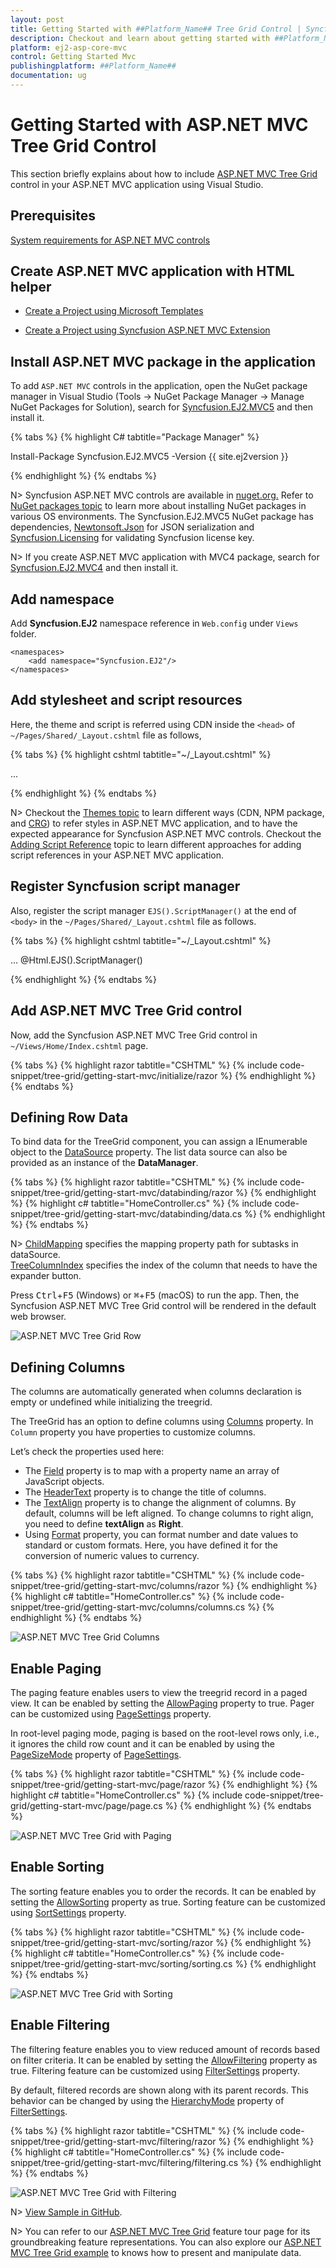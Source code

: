 ```yaml
---
layout: post
title: Getting Started with ##Platform_Name## Tree Grid Control | Syncfusion
description: Checkout and learn about getting started with ##Platform_Name## Tree Grid control of Syncfusion Essential JS 2 and more details.
platform: ej2-asp-core-mvc
control: Getting Started Mvc
publishingplatform: ##Platform_Name##
documentation: ug
---
```



# Getting Started with ASP.NET MVC Tree Grid Control

This section briefly explains about how to include [ASP.NET MVC Tree Grid](https://www.syncfusion.com/aspnet-mvc-ui-controls/tree-grid) control in your ASP.NET MVC application using Visual Studio.

## Prerequisites

[System requirements for ASP.NET MVC controls](https://ej2.syncfusion.com/aspnetmvc/documentation/system-requirements)

## Create ASP.NET MVC application with HTML helper

* [Create a Project using Microsoft Templates](https://learn.microsoft.com/en-us/aspnet/core/tutorials/first-mvc-app/start-mvc?view=aspnetcore-6.0&tabs=visual-studio)

* [Create a Project using Syncfusion ASP.NET MVC Extension](https://ej2.syncfusion.com/aspnetmvc/documentation/getting-started/project-template)

## Install ASP.NET MVC package in the application

To add `ASP.NET MVC` controls in the application, open the NuGet package manager in Visual Studio (Tools → NuGet Package Manager → Manage NuGet Packages for Solution), search for [Syncfusion.EJ2.MVC5](https://www.nuget.org/packages/Syncfusion.EJ2.MVC5) and then install it.

{% tabs %}
{% highlight C# tabtitle="Package Manager" %}

Install-Package Syncfusion.EJ2.MVC5 -Version {{ site.ej2version }}

{% endhighlight %}
{% endtabs %}

N> Syncfusion ASP.NET MVC controls are available in [nuget.org.](https://www.nuget.org/packages?q=syncfusion.EJ2) Refer to [NuGet packages topic](https://ej2.syncfusion.com/aspnetmvc/documentation/nuget-packages) to learn more about installing NuGet packages in various OS environments. The Syncfusion.EJ2.MVC5 NuGet package has dependencies, [Newtonsoft.Json](https://www.nuget.org/packages/Newtonsoft.Json/) for JSON serialization and [Syncfusion.Licensing](https://www.nuget.org/packages/Syncfusion.Licensing/) for validating Syncfusion license key.

N> If you create ASP.NET MVC application with MVC4 package, search for [Syncfusion.EJ2.MVC4](https://www.nuget.org/packages/Syncfusion.EJ2.MVC4) and then install it.

## Add namespace

Add **Syncfusion.EJ2** namespace reference in `Web.config` under `Views` folder.

```
<namespaces>
    <add namespace="Syncfusion.EJ2"/>
</namespaces>
```

## Add stylesheet and script resources

Here, the theme and script is referred using CDN inside the `<head>` of `~/Pages/Shared/_Layout.cshtml` file as follows,

{% tabs %}
{% highlight cshtml tabtitle="~/_Layout.cshtml" %}

<head>
    ...
    <!-- Syncfusion ASP.NET MVC controls styles -->
    <link rel="stylesheet" href="https://cdn.syncfusion.com/ej2/{{ site.ej2version }}/fluent.css" />
    <!-- Syncfusion ASP.NET MVC controls scripts -->
    <script src="https://cdn.syncfusion.com/ej2/{{ site.ej2version }}/dist/ej2.min.js"></script>
</head>

{% endhighlight %}
{% endtabs %}

N> Checkout the [Themes topic](https://ej2.syncfusion.com/aspnetmvc/documentation/appearance/theme) to learn different ways (CDN, NPM package, and [CRG](https://ej2.syncfusion.com/aspnetmvc/documentation/common/custom-resource-generator)) to refer styles in ASP.NET MVC application, and to have the expected appearance for Syncfusion ASP.NET MVC controls. Checkout the [Adding Script Reference](https://ej2.syncfusion.com/aspnetmvc/documentation/common/adding-script-references) topic to learn different approaches for adding script references in your ASP.NET MVC application.

## Register Syncfusion script manager

Also, register the script manager `EJS().ScriptManager()` at the end of `<body>` in the `~/Pages/Shared/_Layout.cshtml` file as follows.

{% tabs %}
{% highlight cshtml tabtitle="~/_Layout.cshtml" %}

<body>
...
    <!-- Syncfusion ASP.NET MVC Script Manager -->
    @Html.EJS().ScriptManager()
</body>

{% endhighlight %}
{% endtabs %}

## Add ASP.NET MVC Tree Grid control

Now, add the Syncfusion ASP.NET MVC Tree Grid control in `~/Views/Home/Index.cshtml` page.

{% tabs %}
{% highlight razor tabtitle="CSHTML" %}
{% include code-snippet/tree-grid/getting-start-mvc/initialize/razor %}
{% endhighlight %}
{% endtabs %}

## Defining Row Data

To bind data for the TreeGrid component, you can assign a IEnumerable object to the [DataSource](https://help.syncfusion.com/cr/aspnetmvc-js2/Syncfusion.EJ2.TreeGrid.TreeGrid.html#Syncfusion_EJ2_TreeGrid_TreeGrid_DataSource) property. The list data source can also be provided as an instance of the **DataManager**.

{% tabs %}
{% highlight razor tabtitle="CSHTML" %}
{% include code-snippet/tree-grid/getting-start-mvc/databinding/razor %}
{% endhighlight %}
{% highlight c# tabtitle="HomeController.cs" %}
{% include code-snippet/tree-grid/getting-start-mvc/databinding/data.cs %}
{% endhighlight %}
{% endtabs %}

N> [ChildMapping](https://help.syncfusion.com/cr/aspnetmvc-js2/Syncfusion.EJ2.TreeGrid.TreeGrid.html#Syncfusion_EJ2_TreeGrid_TreeGrid_ChildMapping) specifies the mapping property path for subtasks in dataSource.
<br/> [TreeColumnIndex](https://help.syncfusion.com/cr/aspnetmvc-js2/Syncfusion.EJ2.TreeGrid.TreeGrid.html#Syncfusion_EJ2_TreeGrid_TreeGrid_TreeColumnIndex) specifies the index of the column that needs to have the expander button.

Press <kbd>Ctrl</kbd>+<kbd>F5</kbd> (Windows) or <kbd>⌘</kbd>+<kbd>F5</kbd> (macOS) to run the app. Then, the Syncfusion ASP.NET MVC Tree Grid control will be rendered in the default web browser.

![ASP.NET MVC Tree Grid Row](images/treegrid-control.png)

## Defining Columns

The columns are automatically generated when columns declaration is empty or undefined while initializing the treegrid.

The TreeGrid has an option to define columns using [Columns](https://help.syncfusion.com/cr/aspnetmvc-js2/Syncfusion.EJ2.TreeGrid.TreeGrid.html#Syncfusion_EJ2_TreeGrid_TreeGrid_Columns) property. In `Column` property you have properties to customize columns.

Let’s check the properties used here:

* The [Field](https://help.syncfusion.com/cr/aspnetmvc-js2/Syncfusion.EJ2.TreeGrid.TreeGridColumn.html#Syncfusion_EJ2_TreeGrid_TreeGridColumn_Field) property is to map with a property name an array of JavaScript objects.
* The [HeaderText](https://help.syncfusion.com/cr/aspnetmvc-js2/Syncfusion.EJ2.TreeGrid.TreeGridColumn.html#Syncfusion_EJ2_TreeGrid_TreeGridColumn_HeaderText) property is to change the title of columns.
* The [TextAlign](https://help.syncfusion.com/cr/aspnetmvc-js2/Syncfusion.EJ2.TreeGrid.TreeGridColumn.html#Syncfusion_EJ2_TreeGrid_TreeGridColumn_TextAlign) property is to change the alignment of columns. By default, columns will be left aligned. To change columns to right align, you need to define **textAlign** as **Right**.
* Using [Format](https://help.syncfusion.com/cr/aspnetmvc-js2/Syncfusion.EJ2.TreeGrid.TreeGridColumn.html#Syncfusion_EJ2_TreeGrid_TreeGridColumn_Format) property, you can format number and date values to standard or custom formats. Here, you have defined it for the conversion of numeric values to currency.

{% tabs %}
{% highlight razor tabtitle="CSHTML" %}
{% include code-snippet/tree-grid/getting-start-mvc/columns/razor %}
{% endhighlight %}
{% highlight c# tabtitle="HomeController.cs" %}
{% include code-snippet/tree-grid/getting-start-mvc/columns/columns.cs %}
{% endhighlight %}
{% endtabs %}

![ASP.NET MVC Tree Grid Columns](images/treegrid-columns.png)

## Enable Paging

The paging feature enables users to view the treegrid record in a paged view. It can be enabled by setting the  [AllowPaging](https://help.syncfusion.com/cr/aspnetmvc-js2/Syncfusion.EJ2.TreeGrid.TreeGrid.html#Syncfusion_EJ2_TreeGrid_TreeGrid_AllowPaging) property to true. Pager can be customized using [PageSettings](https://help.syncfusion.com/cr/aspnetmvc-js2/Syncfusion.EJ2.TreeGrid.TreeGrid.html#Syncfusion_EJ2_TreeGrid_TreeGrid_PageSettings) property.

In root-level paging mode, paging is based on the root-level rows only, i.e., it ignores the child row count and it can be enabled by using the [PageSizeMode](https://help.syncfusion.com/cr/aspnetmvc-js2/Syncfusion.EJ2.TreeGrid.TreeGridPageSettings.html#Syncfusion_EJ2_TreeGrid_TreeGridPageSettings_PageSizeMode) property of [PageSettings](https://help.syncfusion.com/cr/aspnetmvc-js2/Syncfusion.EJ2.TreeGrid.TreeGrid.html#Syncfusion_EJ2_TreeGrid_TreeGrid_PageSettings).

{% tabs %}
{% highlight razor tabtitle="CSHTML" %}
{% include code-snippet/tree-grid/getting-start-mvc/page/razor %}
{% endhighlight %}
{% highlight c# tabtitle="HomeController.cs" %}
{% include code-snippet/tree-grid/getting-start-mvc/page/page.cs %}
{% endhighlight %}
{% endtabs %}

![ASP.NET MVC Tree Grid with Paging](images/treegrid-with-paging.png)

## Enable Sorting

The sorting feature enables you to order the records. It can be enabled by setting the [AllowSorting](https://help.syncfusion.com/cr/aspnetmvc-js2/Syncfusion.EJ2.TreeGrid.TreeGrid.html#Syncfusion_EJ2_TreeGrid_TreeGrid_AllowSorting) property as true. Sorting feature can be customized using [SortSettings](https://help.syncfusion.com/cr/aspnetmvc-js2/Syncfusion.EJ2.TreeGrid.TreeGrid.html#Syncfusion_EJ2_TreeGrid_TreeGrid_SortSettings) property.

{% tabs %}
{% highlight razor tabtitle="CSHTML" %}
{% include code-snippet/tree-grid/getting-start-mvc/sorting/razor %}
{% endhighlight %}
{% highlight c# tabtitle="HomeController.cs" %}
{% include code-snippet/tree-grid/getting-start-mvc/sorting/sorting.cs %}
{% endhighlight %}
{% endtabs %}

![ASP.NET MVC Tree Grid with Sorting](images/treegrid-sorting.png)

## Enable Filtering

The filtering feature enables you to view reduced amount of records based on filter criteria. It can be enabled by setting the [AllowFiltering](https://help.syncfusion.com/cr/aspnetmvc-js2/Syncfusion.EJ2.TreeGrid.TreeGrid.html#Syncfusion_EJ2_TreeGrid_TreeGrid_AllowFiltering) property as true. Filtering feature can be customized using [FilterSettings](https://help.syncfusion.com/cr/aspnetmvc-js2/Syncfusion.EJ2.TreeGrid.TreeGrid.html#Syncfusion_EJ2_TreeGrid_TreeGrid_FilterSettings) property.

By default, filtered records are shown along with its parent records. This behavior can be changed by using the [HierarchyMode](https://help.syncfusion.com/cr/aspnetmvc-js2/Syncfusion.EJ2.TreeGrid.TreeGridFilterSettings.html#Syncfusion_EJ2_TreeGrid_TreeGridFilterSettings_HierarchyMode) property of [FilterSettings](https://help.syncfusion.com/cr/aspnetmvc-js2/Syncfusion.EJ2.TreeGrid.TreeGrid.html#Syncfusion_EJ2_TreeGrid_TreeGrid_FilterSettings).

{% tabs %}
{% highlight razor tabtitle="CSHTML" %}
{% include code-snippet/tree-grid/getting-start-mvc/filtering/razor %}
{% endhighlight %}
{% highlight c# tabtitle="HomeController.cs" %}
{% include code-snippet/tree-grid/getting-start-mvc/filtering/filtering.cs %}
{% endhighlight %}
{% endtabs %}

![ASP.NET MVC Tree Grid with Filtering](images/treegrid-sample.png)

N> [View Sample in GitHub](https://github.com/SyncfusionExamples/ASP-NET-MVC-Getting-Started-Examples/tree/main/TreeGrid/ASP.NET%20MVC%20Razor%20Examples).

N> You can refer to our [ASP.NET MVC Tree Grid](https://www.syncfusion.com/aspnet-mvc-ui-controls/tree-grid) feature tour page for its groundbreaking feature representations. You can also explore our [ASP.NET MVC Tree Grid example](https://ej2.syncfusion.com/aspnetmvc/TreeGrid/Overview#/material) to knows how to present and manipulate data.